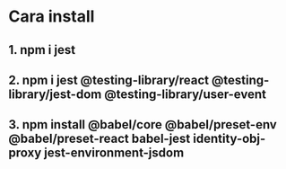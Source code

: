 # Cara install 
## 1. npm i jest
## 2. npm i jest @testing-library/react @testing-library/jest-dom @testing-library/user-event
## 3. npm install @babel/core @babel/preset-env @babel/preset-react babel-jest identity-obj-proxy jest-environment-jsdom

